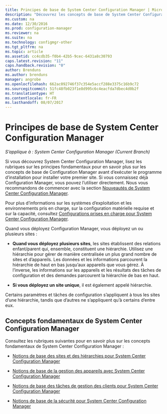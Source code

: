 ```yaml
---
title: Principes de base de System Center Configuration Manager | Microsoft Docs
description: "Découvrez les concepts de base de System Center Configuration Manager."
ms.custom: na
ms.date: 12/30/2016
ms.prod: configuration-manager
ms.reviewer: na
ms.suite: na
ms.technology: configmgr-other
ms.tgt_pltfrm: na
ms.topic: article
ms.assetid: cc4cdb35-f0b4-42b5-9cec-6431a8c30793
caps.latest.revision: "11"
caps.handback.revision: "0"
author: Brenduns
ms.author: brenduns
manager: angrobe
ms.openlocfilehash: 662ac092746f37c354e5accf288e3375c16b9c72
ms.sourcegitcommit: 51fc48fb023f1e8d995c6c4eacfda7dbec4d0b2f
ms.translationtype: HT
ms.contentlocale: fr-FR
ms.lasthandoff: 08/07/2017
---
```

# <a name="fundamentals-of-system-center-configuration-manager"></a>Principes de base de System Center Configuration Manager

*S’applique à : System Center Configuration Manager (Current Branch)*

Si vous découvrez System Center Configuration Manager, lisez les rubriques sur les principes fondamentaux pour en savoir plus sur les concepts de base de Configuration Manager avant d’exécuter le programme d’installation pour installer votre premier site. Si vous connaissez déjà Configuration Manager, vous pouvez l’utiliser directement. Nous vous recommandons de commencer avec la section [Nouveautés de System Center Configuration Manager](/sccm/core/plan-design/changes/what-has-changed-from-configuration-manager-2012).  

 Pour plus d’informations sur les systèmes d’exploitation et les environnements pris en charge, sur la configuration matérielle requise et sur la capacité, consultez [Configurations prises en charge pour System Center Configuration Manager](../../core/plan-design/configs/supported-configurations.md).  

 Quand vous déployez Configuration Manager, vous déployez un ou plusieurs sites :  

-   **Quand vous déployez plusieurs sites**, les sites établissent des relations enfant/parent qui, ensemble, constituent une hiérarchie. Utilisez une hiérarchie pour gérer de manière centralisée un plus grand nombre de sites et d’appareils.  Les données et les informations parcourent la hiérarchie de haut en bas jusqu’aux appareils que vous gérez. À l’inverse, les informations sur les appareils et les résultats des tâches de configuration et des demandes parcourent la hiérarchie de bas en haut.  

-   **Si vous déployez un site unique**, il est également appelé hiérarchie.  

 Certains paramètres et tâches de configuration s’appliquent à tous les sites d’une hiérarchie, tandis que d’autres ne s’appliquent qu’à certains d’entre eux.  

## <a name="fundamental-concepts-for-system-center-configuration-manager"></a>Concepts fondamentaux de System Center Configuration Manager
Consultez les rubriques suivantes pour en savoir plus sur les concepts fondamentaux de System Center Configuration Manager :  

-   [Notions de base des sites et des hiérarchies pour System Center Configuration Manager](../../core/understand/fundamentals-of-sites-and-hierarchies.md)  

-   [Notions de base de la gestion des appareils avec System Center Configuration Manager](../../core/understand/fundamentals-of-managing-devices.md)  

-   [Notions de base des tâches de gestion des clients pour System Center Configuration Manager](../../core/understand/fundamentals-of-client-management-tasks.md)  

-   [Notions de base de la sécurité pour System Center Configuration Manager](../../core/understand/fundamentals-of-security.md)  
